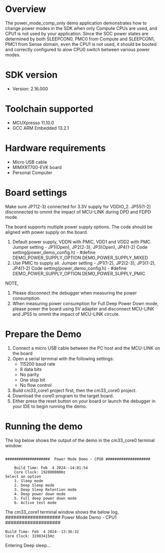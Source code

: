 Overview
========
The power_mode_comp_only demo application demonstrates how to change power modes in the SDK when only Compute CPUs are used, and CPU1 is not used by your application. 
Since the SOC power states are determined by both SLEEPCON0, PMC0 from Compute and SLEEPCON1, PMC1 from Sense domain, even the CPU1 is not used, it should be booted
and correctly configured to alow CPU0 switch between various power modes. 

SDK version
===========
- Version: 2.16.000

Toolchain supported
===================
- MCUXpresso  11.10.0
- GCC ARM Embedded  13.2.1

Hardware requirements
=====================
- Micro USB cable
- MIMXRT700-EVK board
- Personal Computer

Board settings
==============
Make sure JP7(2-3) connected for 3.3V supply for VDDIO_2. 
JP55(1-2) disconnected to ommit the impact of MCU-LINK during DPD and FDPD mode.

The board supports multiple power supply options. 
The code should be aligned with power supply on the board.

1. Default power supply, VDDN with PMIC, VDD1 and VDD2 with PMC.
   Jumper setting - JP1(Open), JP2(2-3), JP3(Open), JP4(1-2)
   Code setting(power_demo_config.h) - #define DEMO_POWER_SUPPLY_OPTION DEMO_POWER_SUPPLY_MIXED
2. Use PMIC to supply all. 
   Jumper setting - JP1(1-2), JP2(2-3), JP3(1-2), JP4(1-2)
   Code setting(power_demo_config.h) - #define DEMO_POWER_SUPPLY_OPTION DEMO_POWER_SUPPLY_PMIC


NOTE,
1. Please disconnect the debugger when measuring the power consumption.
2. When measuring power consumption for Full Deep Power Down mode, please power the board using 5V adapter and
   disconnect MCU-LINK and JP55 to ommit the impact of MCU-LINK circute.

Prepare the Demo
================
1.  Connect a micro USB cable between the PC host and the MCU-LINK on the board
2.  Open a serial terminal with the following settings:
    - 115200 baud rate
    - 8 data bits
    - No parity
    - One stop bit
    - No flow control
3.  Build cm33_core1 project first, then the cm33_core0 project.
4.  Download the core0 program to the target board.
5.  Either press the reset button on your board or launch the debugger in your IDE to
    begin running the demo.

Running the demo
================
The log below shows the output of the demo in the cm33_core0 terminal window:
~~~~~~~~~~~~~~~~~~~~~~~~~~~~~~~~~~~

####################  Power Mode Demo - CPU0 ####################

    Build Time: Feb  4 2024--14:01:54 
    Core Clock: 192000000Hz 
Select an option
    1. Sleep mode
    2. Deep Sleep mode
    3. Deep Sleep Retention mode
    4. Deep power down mode
    5. Full deep power down mode
    6. Active test mode

~~~~~~~~~~~~~~~~~~~~~~~~~~~~~~~~~~~

The cm33_core1 terminal window shows the below log,
####################  Power Mode Demo - CPU1 ####################

    Build Time: Feb  4 2024--13:36:32 
    Core Clock: 31903415Hz 
Entering Deep sleep...
~~~~~~~~~~~~~~~~~~~~~~~~~~~~~~~~~~~ 
